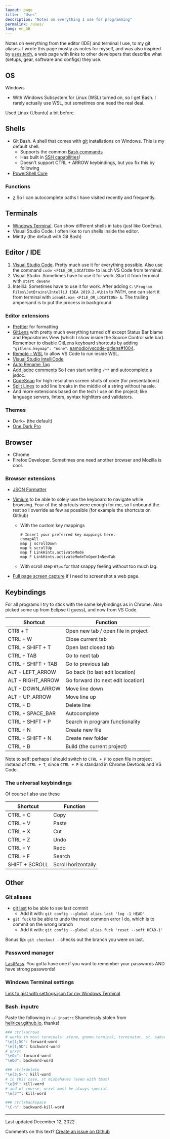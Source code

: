 ```yaml
---
layout: page
title:  "Uses"
description: "Notes on everything I use for programming"
permalink: /uses/
lang: en_GB
---
```


Notes on everything from the editor (IDE) and terminal I use, to my git aliases. I wrote this page mostly as notes for myself, and was also inspired by [uses.tech](https://uses.tech/), a web page with links to other developers that describe what (setups, gear, software and configs) they use.

## OS

Windows

- With Windows Subsystem for Linux (WSL) turned on, so I get Bash. I rarely actually use WSL, but sometimes one need the real deal.

Used Linux (Ubuntu) a bit before.

## Shells

- Git Bash. A shell that comes with [git](https://git-scm.com/) installations on Windows. This is my default shell.
  - Supports the common [Bash commands](https://en.wikipedia.org/wiki/List_of_Unix_commands)
  - Has built in [SSH capabilities](https://en.wikipedia.org/wiki/SSH_(Secure_Shell))!
  - Doesn't support CTRL + ARROW keybindings, but you fix this by following 
- [PowerShell Core](https://www.microsoft.com/store/productId/9MZ1SNWT0N5D)

### Functions

- [z](https://github.com/rupa/z) So I can autocomplete paths I have visited recently and frequently.

## Terminals
  
- [Windows Terminal](https://www.microsoft.com/store/productId/9N0DX20HK701). Can show different shells in tabs (just like ConEmu).
- Visual Studio Code. I often like to run shells inside the editor.
- Mintty (the default with Git Bash)

## Editor / IDE

1. [Visual Studio Code](https://code.visualstudio.com/). Pretty much use it for everything possible. Also use the command `code <FILE_OR_LOCATION>` to lauch VS Code from terminal.
2. Visual Studio. Sometimes have to use it for work. Start it from terminal with `start devenv`
3. IntelliJ. Sometimes have to use it for work. After adding `C:\Program Files\JetBrains\IntelliJ IDEA 2019.2.4\bin` to PATH, one can start it from terminal with `idea64.exe <FILE_OR_LOCATION> &`. The trailing ampersand is to put the process in background

### Editor extensions

- [Prettier](https://prettier.io/) for formatting
- [GitLens](https://gitlens.amod.io/) with pretty much everything turned off except Status Bar blame and Repositories View (which I show inside the Source Control side bar). Remember to disable GitLens keyboard shortcuts by adding `"gitlens.keymap": "none"`. [eamodio/vscode-gitlens#1004](https://github.com/eamodio/vscode-gitlens/issues/1004).
- [Remote - WSL](https://marketplace.visualstudio.com/items?itemName=ms-vscode-remote.remote-wsl) to allow VS Code to run inside WSL.
- [Visual Studio IntelliCode](https://marketplace.visualstudio.com/items?itemName=VisualStudioExptTeam.vscodeintellicode)
- [Auto Rename Tag](https://github.com/formulahendry/vscode-auto-rename-tag)
- [Add jsdoc comments](https://marketplace.visualstudio.com/items?itemName=stevencl.addDocComments) So I can start writing `/**` and autocomplete a jsdoc.
- [CodeSnap](https://marketplace.visualstudio.com/items?itemName=adpyke.codesnap) for high resolution screen shots of code (for presentations)
- [Split Lines](https://marketplace.visualstudio.com/items?itemName=brainfit.split-lines) to add line breaks in the middle of a string without hassle.
- And more extensions based on the tech I use on the project; like language servers, linters, syntax highliters and validators.

### Themes

- Dark+ (the default)
- [One Dark Pro](https://marketplace.visualstudio.com/items?itemName=zhuangtongfa.Material-theme)

## Browser

- Chrome
- Firefox Developer. Sometimes one need another browser and Mozilla is cool.

### Browser extensions

- [JSON Formatter](https://chrome.google.com/webstore/detail/json-formatter/bcjindcccaagfpapjjmafapmmgkkhgoa)
- [Vimium](https://chrome.google.com/webstore/detail/vimium/dbepggeogbaibhgnhhndojpepiihcmeb) to be able to solely use the keyboard to navigate while browsing. Four of the shortcuts were enough for me, so I unbound the rest so I override as few as possible (for example the shortcuts on Github)
  - With the custom key mappings

    ```text
    # Insert your preferred key mappings here.
    unmapAll
    map j scrollDown
    map k scrollUp
    map f LinkHints.activateMode
    map F LinkHints.activateModeToOpenInNewTab
    ```

  - With scroll step `67px` for that snappy feeling without too much lag.

- [Full page screen capture](https://chrome.google.com/webstore/detail/full-page-screen-capture/fdpohaocaechififmbbbbbknoalclacl) if I need to screenshot a web page.

## Keybindings

For all programs I try to stick with the same keybindings as in Chrome. Also picked some up from Eclipse (I guess), and now from VS Code.

| Shortcut | Function |
| --- | --- |
| CTRl + T | Open new tab / open file in project |
| CTRL + W | Close current tab |
| CTRL + SHIFT + T | Open last closed tab |
| CTRL + TAB | Go to next tab |
| CTRL + SHIFT + TAB | Go to previous tab |
| ALT + LEFT_ARROW | Go back (to last edit location) |
| ALT + RIGHT_ARROW | Go forward (to next edit location) |
| ALT + DOWN_ARROW | Move line down |
| ALT + UP_ARROW | Move line up |
| CTRL + D | Delete line |
| CTRL + SPACE_BAR | Autocomplete |
| CTRL + SHIFT + P | Search in program functionality |
| CTRL + N | Create new file |
| CTRL + SHIFT + N | Create new folder |
| CTRL + B | Build (the current project) |

Note to self: perhaps I should switch to `CTRL + P` to open file in project instead of `CTRL + T`, since `CTRL + P` is standard in Chrome Devtools and VS Code.

### The universal keybindings

Of course I also use these

| Shortcut | Function |
| --- | --- |
| CTRL + C | Copy |
| CTRL + V | Paste |
| CTRL + X | Cut |
| CTRL + Z | Undo |
| CTRL + Y | Redo |
| CTRL + F | Search |
| SHIFT + SCROLL | Scroll horizontally |

## Other

### Git aliases

- [git last](https://git-scm.com/book/en/v2/Git-Basics-Git-Aliases) to be able to see last commit
  - Add it with: `git config --global alias.last 'log -1 HEAD'`
- `git fuck` to be able to undo the most common error I do, which is to commit on the wrong branch
  - Add it with: `git config --global alias.fuck 'reset --soft HEAD~1'`

Bonus tip: `git checkout -` checks out the branch you were on last.

### Password manager

[LastPass](https://www.lastpass.com/). You gotta have one if you want to remember your passwords AND have strong passwords!

### Windows Terminal settings

[Link to gist with settings.json for my Windows Terminal](https://gist.github.com/Sti2nd/07322bda4c450b77f33eb1f5cda1dd9a)

### Bash .inputrc

Paste the following in `~/.inputrc` Shamelessly stolen from [hellricer.github.io](https://hellricer.github.io/2019/05/21/ctrl-arrows-in-terminal.html), thanks!

```bash
### ctrl+arrows
# works in most terminals: xterm, gnome-terminal, terminator, st, sakura, termit, …
"\e[1;5C": forward-word
"\e[1;5D": backward-word
# urxvt
"\eOc": forward-word
"\eOd": backward-word

### ctrl+delete
"\e[3;5~": kill-word
# in this case, st misbehaves (even with tmux)
"\e[M": kill-word
# and of course, urxvt must be always special
"\e[3^": kill-word

### ctrl+backspace
"\C-h": backward-kill-word
```

---
Last updated December 12, 2022

Comments on this text? [Create an issue on Github](https://github.com/Sti2nd/sti2nd.github.io/issues)
